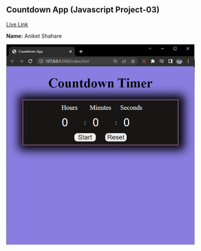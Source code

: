 ## Countdown App (Javascript Project-03)  
[Live Link](https://countdownapp03.netlify.app/)

**Name:** Aniket Shahare

![image](/countdown%20app.png)

